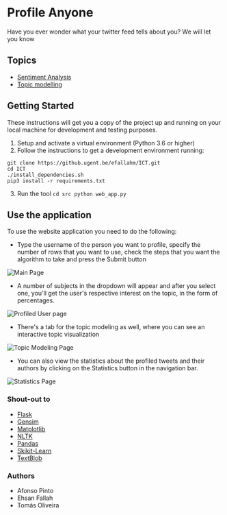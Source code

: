 # Profile Anyone
Have you ever wonder what your twitter feed tells about you? We will let you know

## Topics
- [Sentiment Analysis](https://en.wikipedia.org/wiki/Sentiment_analysis)
- [Topic modelling](https://en.wikipedia.org/wiki/Topic_model)

## Getting Started
These instructions will get you a copy of the project up and running on your local machine for development and testing purposes.

1. Setup and activate a virtual environment (Python 3.6 or higher)
2. Follow the instructions to get a development environment running:
```$bash
git clone https://github.ugent.be/efallahm/ICT.git
cd ICT
./install_dependencies.sh
pip3 install -r requirements.txt
```
3. Run the tool
`
cd src
python web_app.py
`
## Use the application
To use the website application you need to do the following:
- Type the username of the person you want to profile, specify the number of rows that you want to use, check the steps that you want the algorithm to take and press the Submit button

![Main Page](https://github.ugent.be/efallahm/ICT/blob/master/docs/.Report_images/main_page.png?raw=true)


- A number of subjects in the dropdown will appear and after you select one, you'll get the user's respective interest on the topic, in the form of percentages.

![Profiled User page](https://github.ugent.be/efallahm/ICT/blob/master/docs/.Report_images/profiled3.png?raw=true)


- There's a tab for the topic modeling as well, where you can see an interactive topic visualization

![Topic Modeling Page](https://github.ugent.be/efallahm/ICT/blob/master/docs/.Report_images/modeling.png?raw=true)


- You can also view the statistics about the profiled tweets and their authors by clicking on the Statistics button in the navigation bar.

![Statistics Page](https://github.ugent.be/efallahm/ICT/blob/master/docs/.Report_images/statistics.png?raw=true)


### Shout-out to
- [Flask](https://www.palletsprojects.com/p/flask/)
- [Gensim](https://github.com/RaRe-Technologies/gensim)
- [Matplotlib](https://matplotlib.org/)
- [NLTK](https://www.nltk.org/)
- [Pandas](https://pandas.pydata.org/)
- [Skikit-Learn](https://scikit-learn.org/stable/)
- [TextBlob](https://textblob.readthedocs.io/en/dev/)

### Authors
- Afonso Pinto
- Ehsan Fallah
- Tomás Oliveira